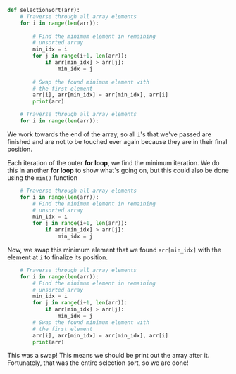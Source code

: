 <!--Title={Selection Sort Explained}-->

<!--badges={Algorithmns:20}-->

<!--concepts{Selection Sort}-->

```python
def selectionSort(arr):
    # Traverse through all array elements 
    for i in range(len(arr)): 
      
        # Find the minimum element in remaining  
        # unsorted array 
        min_idx = i
        for j in range(i+1, len(arr)): 
            if arr[min_idx] > arr[j]: 
                min_idx = j 
                  
        # Swap the found minimum element with  
        # the first element
        arr[i], arr[min_idx] = arr[min_idx], arr[i]
        print(arr)
```

```python
    # Traverse through all array elements 
    for i in range(len(arr)): 
```

We work towards the end of the array, so all `i`'s that we've passed are finished and are not to be touched ever again because they are in their final position.

Each iteration of the outer **for loop**, we find the minimum iteration. We do this in another **for loop** to show what's going on, but this could also be done using the `min()` function

```python
    # Traverse through all array elements 
    for i in range(len(arr)): 
        # Find the minimum element in remaining  
        # unsorted array 
        min_idx = i
        for j in range(i+1, len(arr)): 
            if arr[min_idx] > arr[j]: 
                min_idx = j 
```

Now, we swap this minimum element that we found `arr[min_idx]` with the element at `i` to finalize its position.

```python
    # Traverse through all array elements 
    for i in range(len(arr)): 
        # Find the minimum element in remaining  
        # unsorted array 
        min_idx = i
        for j in range(i+1, len(arr)): 
            if arr[min_idx] > arr[j]: 
                min_idx = j 
        # Swap the found minimum element with  
        # the first element
        arr[i], arr[min_idx] = arr[min_idx], arr[i]
        print(arr)
```

This was a swap! This means we should be print out the array after it. Fortunately, that was the entire selection sort, so we are done!
